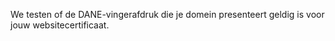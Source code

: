We testen of de DANE-vingerafdruk die je domein presenteert geldig is voor jouw websitecertificaat.
